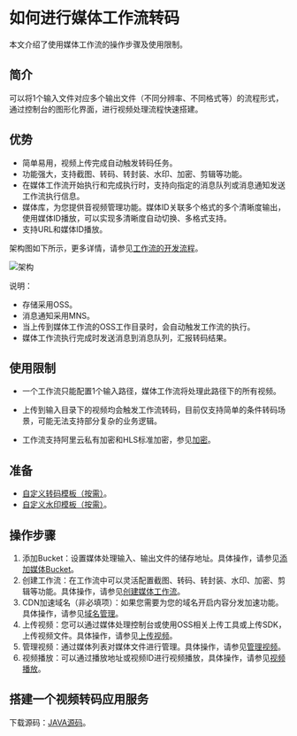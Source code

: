 # 如何进行媒体工作流转码

本文介绍了使用媒体工作流的操作步骤及使用限制。

## 简介

可以将1个输入文件对应多个输出文件（不同分辨率、不同格式等）的流程形式，通过控制台的图形化界面，进行视频处理流程快速搭建。

## 优势

-   简单易用，视频上传完成自动触发转码任务。
-   功能强大，支持截图、转码、转封装、水印、加密、剪辑等功能。
-   在媒体工作流开始执行和完成执行时，支持向指定的消息队列或消息通知发送工作流执行信息。
-   媒体库，为您提供音视频管理功能。媒体ID关联多个格式的多个清晰度输出，使用媒体ID播放，可以实现多清晰度自动切换、多格式支持。
-   支持URL和媒体ID播放。

架构图如下所示，更多详情，请参见[工作流的开发流程](/cn.zh-CN/开发指南/工作流的开发流程.md)。

![架构](https://static-aliyun-doc.oss-accelerate.aliyuncs.com/assets/img/11373/154381864010096_zh-CN.png)

说明：

-   存储采用OSS。
-   消息通知采用MNS。
-   当上传到媒体工作流的OSS工作目录时，会自动触发工作流的执行。
-   媒体工作流执行完成时发送消息到消息队列，汇报转码结果。

## 使用限制

-   一个工作流只能配置1个输入路径，媒体工作流将处理此路径下的所有视频。

-   上传到输入目录下的视频均会触发工作流转码，目前仅支持简单的条件转码场景，可能无法支持部分复杂的业务逻辑。

-   工作流支持阿里云私有加密和HLS标准加密，参见[加密](/cn.zh-CN/开发指南/视频加密/加密.md)。


## 准备

-   [自定义转码模板（按需）](/cn.zh-CN/用户指南/全局设置.md)。
-   [自定义水印模板（按需）](/cn.zh-CN/用户指南/全局设置.md)。

## 操作步骤

1.  添加Bucket：设置媒体处理输入、输出文件的储存地址。具体操作，请参见[添加媒体Bucket](/cn.zh-CN/用户指南/媒体管理/媒体库设置.md)。
2.  创建工作流：在工作流中可以灵活配置截图、转码、转封装、水印、加密、剪辑等功能。具体操作，请参见[创建媒体工作流](/cn.zh-CN/用户指南/媒体管理/媒体工作流.md)。
3.  CDN加速域名（非必填项）：如果您需要为您的域名开启内容分发加速功能。具体操作，请参见[域名管理](/cn.zh-CN/用户指南/媒体管理/域名管理.md)。
4.  上传视频：您可以通过媒体处理控制台或使用OSS相关上传工具或上传SDK，上传视频文件。具体操作，请参见[上传视频](/cn.zh-CN/最佳实践/如何上传视频.md)。
5.  管理视频：通过媒体列表对媒体文件进行管理。具体操作，请参见[管理视频](/cn.zh-CN/用户指南/媒体管理/视频管理.md)。
6.  视频播放：可以通过播放地址或视频ID进行视频播放，具体操作，请参见[视频播放](/cn.zh-CN/开发指南/视频播放/视频播放.md)。

## 搭建一个视频转码应用服务

下载源码：[JAVA源码](https://docs-aliyun.cn-hangzhou.oss.aliyun-inc.com/assets/attach/58040/cn_zh/1502865915040/mts-demo-java.tgz?spm=a2c4g.11186623.2.13.3d6343afYT4hd0&file=mts-demo-java.tgz)。

